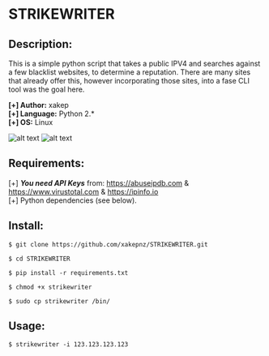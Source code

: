 # STRIKEWRITER

## Description:

This is a simple python script that takes a public IPV4 and searches against a few blacklist websites, to determine a reputation.
There are many sites that already offer this, however incorporating those sites, into a fase CLI tool was the goal here.<br />

<b>[+] Author:</b> xakep<br />
<b>[+] Language:</b> Python 2.*<br />
<b>[+] OS:</b> Linux<br />

![alt text](https://i.imgur.com/x739S8w.gif "Strikewriter")
![alt text](https://i.imgur.com/AdUgVDA.png "JIRA")


## Requirements:

[+] <b>_You need API Keys_</b> from: https://abuseipdb.com & https://www.virustotal.com & https://ipinfo.io<br />
[+] Python dependencies (see below).

## Install:

```
$ git clone https://github.com/xakepnz/STRIKEWRITER.git
```

```
$ cd STRIKEWRITER
```

```
$ pip install -r requirements.txt
```

```
$ chmod +x strikewriter
```

```
$ sudo cp strikewriter /bin/
```

## Usage:
```
$ strikewriter -i 123.123.123.123
```
